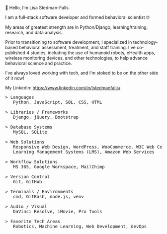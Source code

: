 <p>👋 Hello, I’m Lisa Stedman-Falls.</p>
<p> I am a full-stack software developer and formed behavioral scientist 🤓</p>

<p>My areas of greatest strength are in Python/Django, learning/training, research, and data analysis.</p>
<p> Prior to transitioning to software development, I specialized in technology-based behavioral assessment, treatment, and staff training. I've co-published 4 studies, including the use of humanoid robots, eHealth apps, wireless monitoring devices, and other technologies, to help advance behavioral science and practice.</p>

<p>I've always loved working with tech, and I’m stoked to be on the other side of it now!</p>

My LinkedIn: https://www.linkedin.com/in/lstedmanfalls/

<pre>
> Languages
   Python, JavaScript, SQL, CSS, HTML

> Libraries / Frameworks
   Django, jQuery, Bootstrap
    
> Database Systems
   MySQL, SQLite
    
> Web Solutions
   Responsive Web Design, WordPress, WooCommerce, W3C Web Content Accessibility Guidelines (WCAG), 
   Learning Management Systems (LMS), Amazon Web Services

> Workflow Solutions
   MS 365, Google Workspace, MailChimp
    
> Version Control
   Git, GitHub

> Terminals / Environments
   cmd, GitBash, node.js, venv

> Audio / Visual
   DaVinci Resolve, iMovie, Pro Tools

> Favorite Tech Areas
   Robotics, Machine Learning, Web Development, devOps
</pre>
